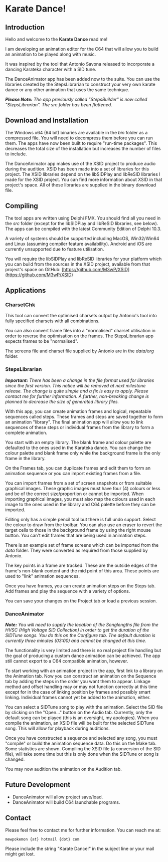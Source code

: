 # Karate Dance!

## Introduction

Hello and welcome to the **Karate Dance** read me!

I am developing an animation editor for the C64 that will allow you to build an animation to be played along with music.

It was inspired by the tool that Antonio Savona released to incorporate a dancing Karateka character with a SID tune.

The DanceAnimator app has been added now to the suite.  You can use the libraries created by the StepsLibrarian to construct your very own karate dance or any other animation that uses the same technique.

_**Please Note:**  The app previously called "StepsBuilder" is now called "StepsLibrarian".  The _src_ folder has been flattened._


## Download and Installation

The Windows x64 (64 bit) binaries are available in the _bin_ folder as a compressed file.  You will need to decompress them before you can run them.  The apps have now been built to require "run-time packages".  This decreases the total size of the installation but increases the number of files to include.

The DanceAnimator app makes use of the XSID project to produce audio during the audition.  XSID has been made into a set of libraries for this project.  The XSID libraries depend on the libSIDPlay and libReSID libraries I made for the XSID project.  You can find more information about XSID in that project's space.  All of these libraries are supplied in the binary download file.


## Compiling

The tool apps are written using Delphi FMX.  You should find all you need in the _src_ folder (except for the libSIDPlay and libReSID libraries, see below).  The apps can be compiled with the latest Community Edition of Delphi 10.3.  

A variety of systems should be supported including MacOS, Win32/Win64 and Linux (assuming compiler feature availability).  Android and iOS are currently unsupported due to feature utilisation.

You will require the libSIDPlay and libReSID libraries for your platform which you can build from the sources in the XSID project, available from that project's space on GitHub:  [https://github.com/M3wP/XSID](https://github.com/M3wP/XSID)

## Applications

### CharsetChk

This tool can convert the optimised charsets output by Antonio's tool into fully specified charsets with all combinations.  

You can also convert frame files into a "normalised" charset utilisation in order to reverse the optimisation on the frames.  The StepsLibrarian app expects frames to be "normalised".

The screens file and charset file supplied by Antonio are in the _data/org_ folder.


### StepsLibrarian

_**Important:**  There has been a change in the file format used for libraries since the first version.  This notice will be removed at next milestone release.  The change is quite simple and a fix is easy to apply.  Please contact me for further information.  A further, non-breaking change is planned to decrease the size of generated library files._

With this app, you can create animation frames and logical, repeatable sequences called steps.  These frames and steps are saved together to form an animation "library".  The final animation app will allow you to link sequences of these steps or individual frames from the library to form a complete animation.

You start with an empty library.  The blank frame and colour palette are defaulted to the ones used in the Karateka dance.  You can change the colour palette and blank frame only while the background frame is the only frame in the library.

On the Frames tab, you can duplicate frames and edit them to form an animation sequence or you can import existing frames from a file.  

You can import frames from a set of screen snapshots or from suitable graphical images.  These graphic images must have four (4) colours or less and be of the correct size/proportion or cannot be imported.  When importing graphical images, you must also map the colours used in each image to the ones used in the library and C64 palette before they can be imported.

Editing only has a simple pencil tool but there is full undo support.  Select the colour to draw from the toolbar.  You can also use an eraser to revert the target cells to those in the background frame by using the right mouse button.  You can't edit frames that are being used in animation steps.

There is an example set of frame screens which can be imported from the _data_ folder.  They were converted as required from those supplied by Antonio.

The key points in a frame are tracked.  These are the outside edges of the frame's non-blank content and the mid point of this area.  These points are used to "link" animation sequences.

Once you have frames, you can create animation steps on the Steps tab.  Add frames and play the sequence with a variety of options.

You can save your changes on the Project tab or load a previous session.

### DanceAnimator

_**Note:**  You will need to supply the location of the Songlengths file from the HVSC (High Voltage SID Collection) in order to get the duration of the SIDTune songs.  You do this on the Configure tab.  The default duration is currently three minutes (03:00) and cannot be changed at this time._

The functionality is very limited and there is no real project file handling but the goal of producing a custom dance animation can be achieved.  The app still cannot export to a C64 compatible animation, however.

To start working with an animation project in the app, first link to a library on the Animation tab.  Now you can construct an animation on the Sequence tab by adding the steps in the order you want them to appear.  Linkage method and offset handling may or may not function correctly at this time except for in the case of linking position by frames and possibly smart linking.  Individual frames cannot yet be added to the animation, either.

You can select a SIDTune song to play with the animation.  Select the SID file by clicking on the "Open..." button on the Audio tab.  Currently, only the default song can be played (this is an oversight, my apologies).  When you compile the animation, an XSID file will be built for the selected SIDTune song.  This will allow for playback during auditions.

Once you have constructed a sequence and selected any song, you must "compile" or build the animation sequence data.  Do this on the Make tab.  Some statistics are shown.  Compiling the XSID file (a conversion of the SID file), will take some time but this is only done when the SIDTune or song is changed.

You may now audition the animation on the Audition tab.


## Future Development

- DanceAnimator will allow project save/load.
- DanceAnimator will build C64 launchable programs.

## Contact

Please feel free to contact me for further information.  You can reach me at:
	
	mewpokemon {at} hotmail {dot} com

Please include the string "Karate Dance!" in the subject line or your mail might get lost.